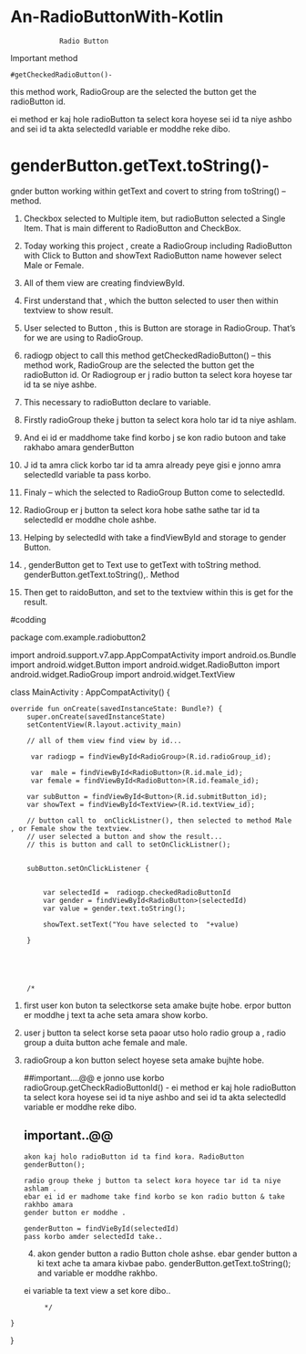 # An-RadioButtonWith-Kotlin

                Radio Button


   Important method
   
    #getCheckedRadioButton()- 
  
this method work, RadioGroup are the selected the button get the radioButton id. 

ei method er kaj hole radioButton ta select
kora hoyese sei id ta niye ashbo and sei id ta akta selectedId variable er moddhe reke dibo.


   # genderButton.getText.toString()- 
gnder button working within getText and covert to string from toString() – method.

1.	Checkbox selected to Multiple item, but radioButton selected a Single Item. That is main different to RadioButton and CheckBox. 

2.	Today working this project , create a RadioGroup including RadioButton with Click to Button and showText RadioButton name however select Male or Female.

3.	All of them view are creating findviewById.

4.	First understand that , which the button selected to user then within textview to show result.

5.	User selected to Button ,  this is Button are storage in RadioGroup. That’s for we are using to RadioGroup.

6.	radiogp object to call this method getCheckedRadioButton() – this method work, RadioGroup are the selected the button get the radioButton id. Or   Radiogroup er j radio button ta select kora hoyese tar id ta se niye ashbe.

7.	This necessary to radioButton declare to variable. 

8.	Firstly radioGroup theke j button ta select kora holo tar id ta niye ashlam.

9.	And ei id er maddhome take find korbo j se kon radio butoon and take rakhabo amara genderButton

10.	J id ta amra click korbo tar id ta amra already peye gisi e jonno amra selectedId variable ta pass korbo. 

11.	Finaly – which the selected to  RadioGroup Button come to selectedId.

12.	  RadioGroup er j button ta select kora hobe sathe sathe tar id ta selectedId er moddhe chole ashbe.

13.	 Helping by selectedId with take a findViewById and storage to gender Button. 

14.	, genderButton get to Text use to getText with toString method. genderButton.getText.toString(),. Method    


15.	Then get to raidoButton, and set to the textview within this is get for the result.





#codding

package com.example.radiobutton2

import android.support.v7.app.AppCompatActivity
import android.os.Bundle
import android.widget.Button
import android.widget.RadioButton
import android.widget.RadioGroup
import android.widget.TextView

class MainActivity : AppCompatActivity() {

    override fun onCreate(savedInstanceState: Bundle?) {
        super.onCreate(savedInstanceState)
        setContentView(R.layout.activity_main)

        // all of them view find view by id...

         var radiogp = findViewById<RadioGroup>(R.id.radioGroup_id);

         var  male = findViewById<RadioButton>(R.id.male_id);
         var female = findViewById<RadioButton>(R.id.feamale_id);

        var subButton = findViewById<Button>(R.id.submitButton_id);
        var showText = findViewById<TextView>(R.id.textView_id);

        // button call to  onClickListner(), then selected to method Male , or Female show the textview.
        // user selected a button and show the result...
        // this is button and call to setOnClickListner();


        subButton.setOnClickListener {


            var selectedId =  radiogp.checkedRadioButtonId
            var gender = findViewById<RadioButton>(selectedId)
            var value = gender.text.toString();

            showText.setText("You have selected to  "+value)

        }





        /*
   1. first user kon buton ta selectkorse seta amake bujte hobe. erpor button er moddhe
       j text ta ache seta amara show korbo.
   2. user j button ta select korse seta paoar utso holo radio group a , radio group
       a duita button ache female and male.
   3. radioGroup a kon button select hoyese seta amake bujhte hobe.

       ##important....@@
       e jonno use korbo
       radioGroup.getCheckRadioButtonId() - ei method er kaj hole radioButton ta select
       kora hoyese sei id ta niye ashbo and sei id ta akta selectedId variable er moddhe reke dibo.

         ## important..@@
          akon kaj holo radioButton id ta find kora. RadioButton genderButton();

          radio group theke j button ta select kora hoyece tar id ta niye ashlam .
          ebar ei id er madhome take find korbo se kon radio button & take rakhbo amara
          gender button er moddhe .

          genderButton = findVieById(selectedId)
          pass korbo amder selectedId take..

       4. akon gender button a radio Button chole ashse. ebar gender button a ki text ache
        ta amara kivbae pabo.
         genderButton.getText.toString(); and variable er moddhe rakhbo.

         ei variable ta text view a set kore dibo..

               */





    }
}




